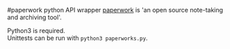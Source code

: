 #paperwork python API wrapper
[paperwork](https://github.com/twostairs/paperwork) is 'an open source note-taking and archiving tool'.

Python3 is required.  
Unittests can be run with `python3 paperworks.py`.
